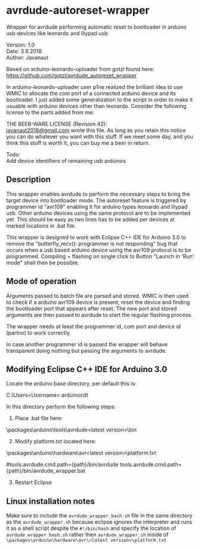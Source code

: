 # avrdude-autoreset-wrapper
Wrapper for avrdude performing automatic reset to bootloader in arduino usb devices like leonardo and lilypad usb

Version: 1.0<br/>
Date: 3.9.2018<br/>
Author: Javanaut<br/>

Based on arduino-leonardo-uploader from gotzl found here:<br/>
https://github.com/gotzl/avrdude_autoreset_wrapper

In arduino-leonardo-uploader user p1ne realized the brilliant idea to use WMIC to allocate the com port of a connected arduino device and its bootloader. I just added some generalization to the script in order to make it usuable with arduino devices other than leonardo. Consider the following license to the parts added from me:

THE BEER-WARE LICENSE (Revision 42):<br/>
<javanaut2018@gmail.com> wrote this file. As long as you retain this notice you can do whatever you want with this stuff. If we meet some day, and you think this stuff is worth it, you can buy me a beer in return.

Todo:<br/>
Add device identifiers of remaining usb arduinos

Description
-----------

This wrapper enables avrdude to perform the necessary steps to bring the target device into bootloader mode. The autoreset feature is triggered by programmer id "avr109" enabling it for arduino types leonardo and lilypad usb. Other arduino devices using the same protocol are to be implemented yet. This should be easy as two lines has to be added per devices at marked locations in .bat file.

This wrapper is designed to work with Eclipse C++ IDE for Arduino 3.0 to remove the "butterfly_recv(): programmer is not responding" bug that occurs when a usb based arduino device using the avr109 protocol is to be programmed. Compiling + flashing on single click to Button "Launch in 'Run' mode" shall then be possible.

Mode of operation
-----------------

Arguments passed to batch file are parsed and stored. WMIC is then used to check if a arduino avr109 device is present, reset the device and finding the bootloader port that appears after reset. The new port and stored arguments are then passed to avrdude to start the regular flashing process.

The wrapper needs at least the programmer id, com port and device id (partno) to work correctly.

In case another programmer id is passed the wrapper will behave transparent doing nothing but passing the arguments to avrdude.

Modifying Eclipse C++ IDE for Arduino 3.0
-----------------------------------------

Locate the arduino base directory, per default this is:

C:\Users\<Username>\.arduinocdt

In this directory perform the following steps:

1. Place .bat file here:

\packages\arduino\tools\avrdude\<latest version>\bin

2. Modify platform.txt located here:

\packages\arduino\hardware\avr\<latest version>\platform.txt

#tools.avrdude.cmd.path={path}/bin/avrdude
tools.avrdude.cmd.path={path}/bin/avrdude_wrapper.bat

3. Restart Eclipse

Linux installation notes
--------------------------

Make sure to include the `avrdude_wrapper_bash.sh` file in the same directory as the `avrdude_wrapper.sh` because eclipse ignores
the interpreter and runs it as a shell script despite the `#!/bin/bash` and specify the location of `avrdude_wrapper_bash.sh` rather then `avrdude_wrapper.sh` inside of `\packages\arduino\hardware\avr\<latest version>\platform.txt`

